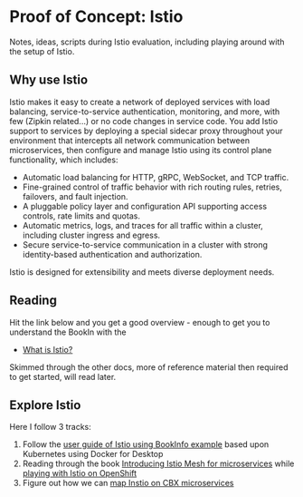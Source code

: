# Proof of Concept: Istio

Notes, ideas, scripts during Istio evaluation, including playing around with the setup of Istio.

## Why use Istio

Istio makes it easy to create a network of deployed services with load balancing, service-to-service authentication, monitoring, and more, with few (Zipkin related...) or no code changes in service code. You add Istio support to services by deploying a special sidecar proxy throughout your environment that intercepts all network communication between microservices, then configure and manage Istio using its control plane functionality, which includes:

* Automatic load balancing for HTTP, gRPC, WebSocket, and TCP traffic.
* Fine-grained control of traffic behavior with rich routing rules, retries, failovers, and fault injection.
* A pluggable policy layer and configuration API supporting access controls, rate limits and quotas.
* Automatic metrics, logs, and traces for all traffic within a cluster, including cluster ingress and egress.
* Secure service-to-service communication in a cluster with strong identity-based authentication and authorization.

Istio is designed for extensibility and meets diverse deployment needs.

## Reading

Hit the link below and you get a good overview - enough to get you to understand the BookIn with the 

* [What is Istio?](https://istio.io/docs/concepts/what-is-istio/)

Skimmed through the other docs, more of reference material then required to get started, will read later.

## Explore Istio

Here I follow 3 tracks:

1. Follow the [user guide of Istio using BookInfo example](./istio-kubernetes-userguide.md) based upon Kubernetes using Docker for Desktop
1. Reading through the book [Introducing Istio Mesh for microservices](https://www.goodreads.com/book/show/40361132-introducing-istio-service-mesh-for-microservices) while [playing with Istio on OpenShift](./minishift-istio-install.md)
1. Figure out how we can [map Instio on CBX microservices](./cbx-on-istio.md)



